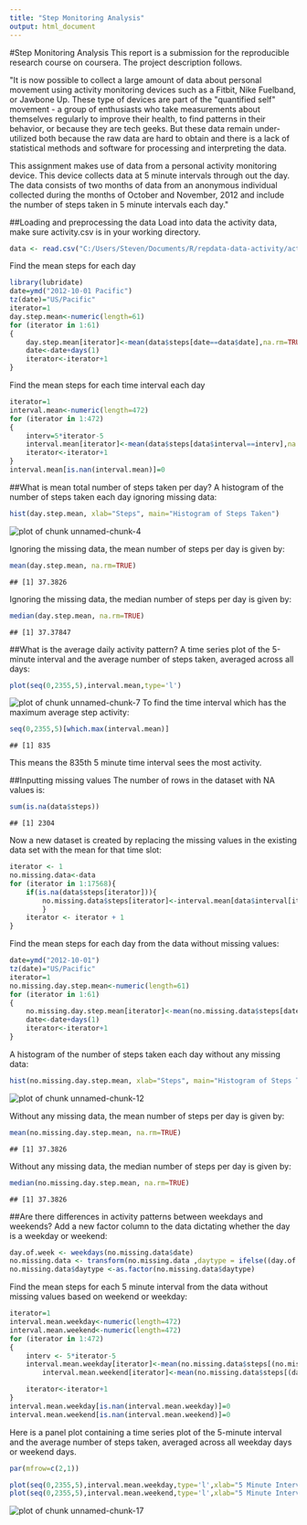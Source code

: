 ```yaml
---
title: "Step Monitoring Analysis"
output: html_document
---
```

#Step Monitoring Analysis
This report is a submission for the reproducible research course on coursera. The project description follows.

"It is now possible to collect a large amount of data about personal movement using activity monitoring devices such as a Fitbit, Nike Fuelband, or Jawbone Up. These type of devices are part of the "quantified self" movement - a group of enthusiasts who take measurements about themselves regularly to improve their health, to find patterns in their behavior, or because they are tech geeks. But these data remain under-utilized both because the raw data are hard to obtain and there is a lack of statistical methods and software for processing and interpreting the data.

This assignment makes use of data from a personal activity monitoring device. This device collects data at 5 minute intervals through out the day. The data consists of two months of data from an anonymous individual collected during the months of October and November, 2012 and include the number of steps taken in 5 minute intervals each day."

##Loading and preprocessing the data
Load into data the activity data, make sure activity.csv is in your working directory.

```r
data <- read.csv("C:/Users/Steven/Documents/R/repdata-data-activity/activity.csv", colClasses=c("numeric","POSIXct","numeric"))
```
Find the mean steps for each day

```r
library(lubridate)
date=ymd("2012-10-01 Pacific")
tz(date)="US/Pacific"
iterator=1
day.step.mean<-numeric(length=61)
for (iterator in 1:61) 
{
    day.step.mean[iterator]<-mean(data$steps[date==data$date],na.rm=TRUE)
    date<-date+days(1)
    iterator<-iterator+1
}
```
Find the mean steps for each time interval each day

```r
iterator=1
interval.mean<-numeric(length=472)
for (iterator in 1:472) 
{
    interv=5*iterator-5
    interval.mean[iterator]<-mean(data$steps[data$interval==interv],na.rm=TRUE)
    iterator<-iterator+1
}
interval.mean[is.nan(interval.mean)]=0
```

##What is mean total number of steps taken per day?
A histogram of the number of steps taken each day ignoring missing data:

```r
hist(day.step.mean, xlab="Steps", main="Histogram of Steps Taken")
```

![plot of chunk unnamed-chunk-4](figure/unnamed-chunk-4-1.png) 

Ignoring the missing data, the mean number of steps per day is given by:

```r
mean(day.step.mean, na.rm=TRUE)
```

```
## [1] 37.3826
```
Ignoring the missing data, the median number of steps per day is given by:

```r
median(day.step.mean, na.rm=TRUE)
```

```
## [1] 37.37847
```
##What is the average daily activity pattern?
A time series plot of the 5-minute interval and the average number of steps taken, averaged across all days:

```r
plot(seq(0,2355,5),interval.mean,type='l')
```

![plot of chunk unnamed-chunk-7](figure/unnamed-chunk-7-1.png) 
To find the time interval which has the maximum average step activity:

```r
seq(0,2355,5)[which.max(interval.mean)]
```

```
## [1] 835
```
This means the 835th 5 minute time interval sees the most activity. 

##Inputting missing values
The number of rows in the dataset with NA values is:

```r
sum(is.na(data$steps))
```

```
## [1] 2304
```
Now a new dataset is created by replacing the missing values in the existing data set with the mean for that time slot:

```r
iterator <- 1
no.missing.data<-data
for (iterator in 1:17568){
    if(is.na(data$steps[iterator])){
        no.missing.data$steps[iterator]<-interval.mean[data$interval[iterator]/5+1]
        }
    iterator <- iterator + 1
}
```
Find the mean steps for each day from the data without missing values:

```r
date=ymd("2012-10-01")
tz(date)="US/Pacific"
iterator=1
no.missing.day.step.mean<-numeric(length=61)
for (iterator in 1:61) 
{
    no.missing.day.step.mean[iterator]<-mean(no.missing.data$steps[date==data$date],na.rm=TRUE)
    date<-date+days(1)
    iterator<-iterator+1
}
```

A histogram of the number of steps taken each day without any missing data:

```r
hist(no.missing.day.step.mean, xlab="Steps", main="Histogram of Steps Taken")
```

![plot of chunk unnamed-chunk-12](figure/unnamed-chunk-12-1.png) 

Without any missing data, the mean number of steps per day is given by:

```r
mean(no.missing.day.step.mean, na.rm=TRUE)
```

```
## [1] 37.3826
```
Without any missing data, the median number of steps per day is given by:

```r
median(no.missing.day.step.mean, na.rm=TRUE)
```

```
## [1] 37.3826
```
##Are there differences in activity patterns between weekdays and weekends?
Add a new factor column to the data dictating whether the day is a weekday or weekend:

```r
day.of.week <- weekdays(no.missing.data$date)
no.missing.data <- transform(no.missing.data ,daytype = ifelse((day.of.week=="Saturday")|(day.of.week=="Sunday"),"weekend","weekday" ))
no.missing.data$daytype <-as.factor(no.missing.data$daytype)
```
Find the mean steps for each 5 minute interval from the data without missing values based on weekend or weekday:

```r
iterator=1
interval.mean.weekday<-numeric(length=472)
interval.mean.weekend<-numeric(length=472)
for (iterator in 1:472) 
{
    interv <- 5*iterator-5
    interval.mean.weekday[iterator]<-mean(no.missing.data$steps[(no.missing.data$interval==interv)&(no.missing.data$daytype=="weekday")],na.rm=TRUE)
        interval.mean.weekend[iterator]<-mean(no.missing.data$steps[(data$interval==interv)&(no.missing.data$daytype=="weekend")],na.rm=TRUE)

    iterator<-iterator+1
}
interval.mean.weekday[is.nan(interval.mean.weekday)]=0
interval.mean.weekend[is.nan(interval.mean.weekend)]=0
```
Here is a panel plot containing a time series plot of the 5-minute interval and the average number of steps taken, averaged across all weekday days or weekend days. 

```r
par(mfrow=c(2,1))

plot(seq(0,2355,5),interval.mean.weekday,type='l',xlab="5 Minute Interval",ylab="Mean Steps",main="Weekday Step Mean by Interval")
plot(seq(0,2355,5),interval.mean.weekend,type='l',xlab="5 Minute Interval",ylab="Mean Steps",main="Weekend Step Mean by Interval")
```

![plot of chunk unnamed-chunk-17](figure/unnamed-chunk-17-1.png) 
